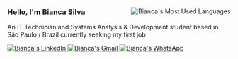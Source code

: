 <div class="row">
    <img align="right" src="https://github-readme-stats.vercel.app/api/top-langs/?username=BiancaFSilva&hide_progress=true&hide=css&theme=github_dark" alt="Bianca's Most Used Languages" />
    <h3> Hello, I'm Bianca Silva </h3>
    <p> An IT Technician and Systems Analysis & Development student based in São Paulo / Brazil currently seeking my first job </p>
    <p>
        <a target="_blank" href="https://www.linkedin.com/in/biancafsilva"> <img src="https://img.shields.io/badge/LinkedIn-0077B5?style=for-the-badge&logo=linkedin&logoColor=white" alt="Bianca's LinkedIn"/> </a> 
        <a target="_blank" href="mailto:biancaflorianodasilva@gmail.com?subject=Hello"> <img src="https://img.shields.io/badge/Gmail-D14836?style=for-the-badge&logo=gmail&logoColor=white" alt="Bianca's Gmail"/> </a>
        <a target="_blank" href="https://wa.me/5511999678186"> <img src="https://img.shields.io/badge/WhatsApp-25D366?style=for-the-badge&logo=whatsapp&logoColor=white" alt="Bianca's WhatsApp"/> </a>
    </p>
</div>

<!--
<a target="_blank" href="https://www.behance.net/biancafsilva"> <img src="https://img.shields.io/badge/Behance-053EFF?style=for-the-badge&logo=behance&logoColor=white"/> </a> 
<img src="https://github-readme-stats.vercel.app/api?username=BiancaFSilva&show_icons=true&theme=github_dark"></img>
![Snake animation](https://github.com/BiancaFSilva/BiancaFSilva/blob/output/github-contribution-grid-snake.svg)
-->
